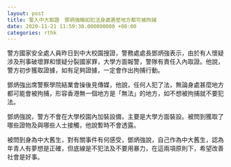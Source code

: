 ```yaml
---
layout: post
title: 警入中大取證　鄧炳強稱如犯法身處甚麼地方都可被拘捕
date: 2020-11-21 11:59:38.000000000 +08:00
categories: rthk
---
```


警方國家安全處人員昨日到中大校園搜證，警務處處長鄧炳強表示，由於有人懷疑涉及刑事破壞罪和懷疑分裂國家罪，大學方面報警，警隊有責任入內取證。他說，警方初步獲取證據，如有足夠證據，一定會作出拘捕行動。

鄧炳強出席警察學院結業會操後見傳媒，他說，任何人犯了法，無論身處甚麼地方都可能會被拘捕，形容香港無一個地方是「無法」的地方，如不想被拘捕就不要犯法。

鄧炳強說，警方不會在大學校園內加裝設備，主要是大學方面裝設。被問到獲取了哪些證物及與哪些人士接觸，他說暫時不會透露。

被問到身為中大舊生，對有關事件有何感受，鄧炳強說，自己作為中大舊生，認為年青人有夢想是正確，但底線是不犯法及不要用暴力，在這兩項原則下，希望改善社會是好事。
